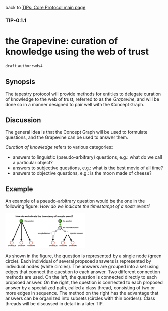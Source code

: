 back to [TIPs: Core Protocol main page](https://github.com/wds4/tapestry-protocol/blob/main/tips/core-protocol/README.md)

### TIP-0.1.1
the Grapevine: curation of knowledge using the web of trust
=====

`draft` `author:wds4`

## Synopsis

The tapestry protocol will provide methods for entities to delegate curation of knowledge to the web of trust, referred to as the *Grapevine*, and will be done so in a manner designed to pair well with the Concept Graph.

## Discussion

The general idea is that the Concept Graph will be used to formulate questions, and the Grapevine can be used to answer them.

*Curation of knowledge* refers to various categories:
- answers to linguistic (pseudo-arbitrary) questions, e.g.: what do we call a particular object?
- answers to subjective questions, e.g.: what is the best movie of all time?
- answers to objective questions, e.g.: is the moon made of cheese?

## Example

An example of a pseudo-arbitrary question would be the one in the following figure: *How do we indicate the timestampt of a nostr event?*

<img src="../../images/createdAtQuestionAsGraph.png" width="50%" />

As shown in the figure, the question is represented by a single node (green circle). Each individual of several propsoed answers is represented by individual nodes (white circles). The answers are grouped into a set using edges that connect the question to each answer. Two different connection methods are used. On the left, the question is connected directly to each propsoed answer. On the right, the question is connected to each proposed answer by a specialized path, called a class thread, consisting of two or more edges in sequence. The method on the right has the advantage that answers can be organized into subsets (circles with thin borders). Class threads will be discussed in detail in a later TIP.


